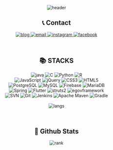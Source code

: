 <div align=center>
  <img alt="header" src="https://capsule-render.vercel.app/api?type=waving&color=auto&height=250&section=header&text=SuHyun%20Kim&fontSize=50">
</div>
<div align=center>
  <h2>📞 Contact</h2>
</div>
<div align=center>
  <a href="https://blog.naver.com/khnemu">
    <img alt ="blog" src="https://img.shields.io/badge/Blog-03C75A?style=for-the-badge&logo=Naver&logoColor=white">
  </a>
   <a href="mailto:khnemu11@gmail.com">
    <img alt ="email" src="https://img.shields.io/badge/email-EA4335?style=for-the-badge&logo=Gmail&logoColor=white">
  </a>
  <a href="https://www.instagram.com/suhyeon8277/">
    <img alt ="instagram" src="https://img.shields.io/badge/instagram-E4405F?style=for-the-badge&logo=Instagram&logoColor=white">
  </a>
  <a href="https://www.facebook.com/profile.php?id=100005031810680">
    <img alt ="facebook" src="https://img.shields.io/badge/Facebook-1877F2?style=for-the-badge&logo=Facebook&logoColor=white">
  </a>
</div>
<br>
<br>
<div align=center>
<h2>📚 STACKS</h2>
</div>
<div align=center>
  <img alt ="java" src="https://img.shields.io/badge/java-007396?style=for-the-badge&logo=Oracle&logoColor=white"> 
  <img alt="C" src ="https://img.shields.io/badge/C-A8B9CC.svg?&style=for-the-badge&logo=C&logoColor=white"/>
  <img alt="Python" src ="https://img.shields.io/badge/Python-3776AB.svg?&style=for-the-badge&logo=Python&logoColor=white"/>
  <img alt="R" src ="https://img.shields.io/badge/R-276DC3.svg?&style=for-the-badge&logo=R&logoColor=white"/>
</div>
<div align=center>
  <img alt="JavaScript" src ="https://img.shields.io/badge/JavaScript-F7DF1E.svg?&style=for-the-badge&logo=JavaScript&logoColor=white"/>
  <img alt="jQuery" src ="https://img.shields.io/badge/jQuery-0769AD.svg?&style=for-the-badge&logo=jQuery&logoColor=white"/>
  <img alt="CSS3" src ="https://img.shields.io/badge/CSS3-1572B6.svg?&style=for-the-badge&logo=CSS3&logoColor=white"/>
  <img alt="HTML5" src ="https://img.shields.io/badge/HTML5-E34F26.svg?&style=for-the-badge&logo=HTML5&logoColor=white"/>
</div>
<div align=center>
  <img alt ="PostgreSQL" src="https://img.shields.io/badge/PostgreSQL-169E1?style=for-the-badge&logo=PostgreSQL&logoColor=white"> 
  <img alt ="MySQL" src="https://img.shields.io/badge/MySQL-4479A1?style=for-the-badge&logo=MySQL&logoColor=white"> 
  <img alt ="Firebase" src="https://img.shields.io/badge/Firebase-FFCA28?style=for-the-badge&logo=Firebase&logoColor=white">
  <img alt ="MariaDB" src="https://img.shields.io/badge/MariaDB-003545?style=for-the-badge&logo=MariaDB&logoColor=white"> 
</div>
<div align=center>
  <img alt ="Spring" src="https://img.shields.io/badge/Spring-6DB33F?style=for-the-badge&logo=Spring&logoColor=white">
  <img alt ="Flutter" src="https://img.shields.io/badge/Flutter-02569B?style=for-the-badge&logo=Flutter&logoColor=white">
  <img alt ="struts2" src="https://img.shields.io/badge/struts2-D22128?style=for-the-badge&logo=Apache&logoColor=white"> 
  <img alt ="egovframework" src="https://img.shields.io/badge/egovframework-007396?style=for-the-badge&logo=egovframework&logoColor=white">
</div>
<div align=center>
  <img alt ="SVN" src="https://img.shields.io/badge/Subversion-809CC9?style=for-the-badge&logo=Subversion&logoColor=white">
  <img alt ="Git" src="https://img.shields.io/badge/Git-F05032?style=for-the-badge&logo=Git&logoColor=white">
  <img alt ="Jenkins" src="https://img.shields.io/badge/Jenkins-D24939?style=for-the-badge&logo=Jenkins&logoColor=white">
  <img alt ="Apache Maven" src="https://img.shields.io/badge/Apache Maven-C71A36?style=for-the-badge&logo=Apache Maven&logoColor=white"> 
  <img alt ="Gradle" src="https://img.shields.io/badge/Gradle-2303A?style=for-the-badge&logo=Gradle&logoColor=white"> 
</div>
<br>
<div align=center>
  <img alt ="langs" src="https://github-readme-stats.vercel.app/api/top-langs/?username=khnemu11&layout=compact">
<div>
<br>
<br>
<div align=center>
  <h2>👑 Github Stats</h2>
</div>
<div align=center>
  <img alt ="rank" src="https://github-readme-stats.vercel.app/api?username=khnemu11&theme=tokyonight">
</div>
<br>

